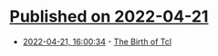 # [Published on 2022-04-21](index.md)

* [2022-04-21, 16:00:34](https://news.ycombinator.com/item?id=31111220) - [The Birth of Tcl](http://www.tcl.tk/about/history.html)
